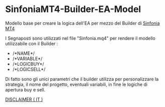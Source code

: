 # SinfoniaMT4-Builder-EA-Model
Modello base per creare la logica dell'EA per mezzo del Builder di [Sinfonia MT4](http://sinfoniamt4.altervista.org/builder.php) 

I Segnaposti sono utilizzati nel file "Sinfonia.mq4" per rendere il modello utilizzabile con il Builder :

 - /\*NAME*/
 - /\*VARIABLE*/
 - /\*LOGICBUY*/
 - /\*LOGICSELL*/

Di fatto sono gli unici parametri che il builder utilizza per personalizzare la strategia, il nome del progetto, eventuali variabili, in fine le logiche di apertura buy e sell.

[DISCLAIMER ( IT )](http://j.mp/2a9gqBw) 

